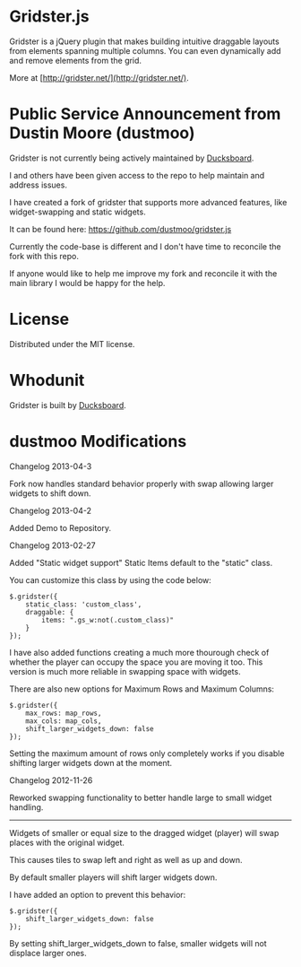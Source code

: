 Gridster.js
===========

Gridster is a jQuery plugin that makes building intuitive draggable
layouts from elements spanning multiple columns. You can even
dynamically add and remove elements from the grid.

More at [http://gridster.net/](http://gridster.net/).

Public Service Announcement from Dustin Moore (dustmoo)
=======================================================

Gridster is not currently being actively maintained by 
[Ducksboard](http://ducksboard.com/).

I and others have been given access to the repo to help
 maintain and address issues.

I have created a fork of gridster that supports more advanced
 features, like widget-swapping and static widgets.

It can be found here: https://github.com/dustmoo/gridster.js

Currently the code-base is different and I don't have time to
reconcile the fork with this repo. 

If anyone would like to help me improve my fork and reconcile 
it with the main library I would be happy for the help.


License
=======

Distributed under the MIT license.

Whodunit
========

Gridster is built by [Ducksboard](http://ducksboard.com/).

dustmoo Modifications
===========

Changelog 2013-04-3

Fork now handles standard behavior properly with swap allowing larger widgets to shift down.

Changelog 2013-04-2

Added Demo to Repository.

Changelog 2013-02-27

Added "Static widget support" Static Items default to the "static" class.

You can customize this class by using the code below:

	$.gridster({
		static_class: 'custom_class',
		draggable: {
            items: ".gs_w:not(.custom_class)"
        }
	});

I have also added functions creating a much more thourough check of whether the player can occupy the space you are moving it too.
This version is much more reliable in swapping space with widgets.

There are also new options for Maximum Rows and Maximum Columns:
	
	$.gridster({
		max_rows: map_rows,
    	max_cols: map_cols,
    	shift_larger_widgets_down: false
    });

Setting the maximum amount of rows only completely works if you disable shifting larger widgets down at the moment. 


Changelog 2012-11-26

Reworked swapping functionality to better handle large to small widget handling.

---

Widgets of smaller or equal size to the dragged widget (player) 
will swap places with the original widget. 

This causes tiles to swap left and right as well as up and down.

By default smaller players will shift larger widgets down.

I have added an option to prevent this behavior:

	$.gridster({
		shift_larger_widgets_down: false
	});

By setting shift_larger_widgets_down to false, smaller widgets will not displace larger ones.



